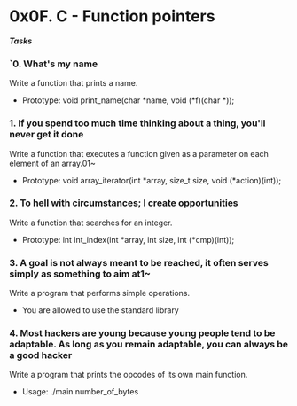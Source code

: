# 0x0F. C - Function pointers

***Tasks***

### `0. What's my name
Write a function that prints a name.
* Prototype: void print_name(char *name, void (*f)(char *));

### 1. If you spend too much time thinking about a thing, you'll never get it done
Write a function that executes a function given as a parameter on each element of an array.01~
* Prototype: void array_iterator(int *array, size_t size, void (*action)(int));

### 2. To hell with circumstances; I create opportunities
Write a function that searches for an integer.
* Prototype: int int_index(int *array, int size, int (*cmp)(int));

### 3. A goal is not always meant to be reached, it often serves simply as something to aim at1~
Write a program that performs simple operations.
* You are allowed to use the standard library

### 4. Most hackers are young because young people tend to be adaptable. As long as you remain adaptable, you can always be a good hacker
Write a program that prints the opcodes of its own main function.
* Usage: ./main number_of_bytes
